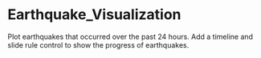 # Earthquake_Visualization
Plot earthquakes that occurred over the past 24 hours. Add a timeline and slide rule control to show the progress of earthquakes.
